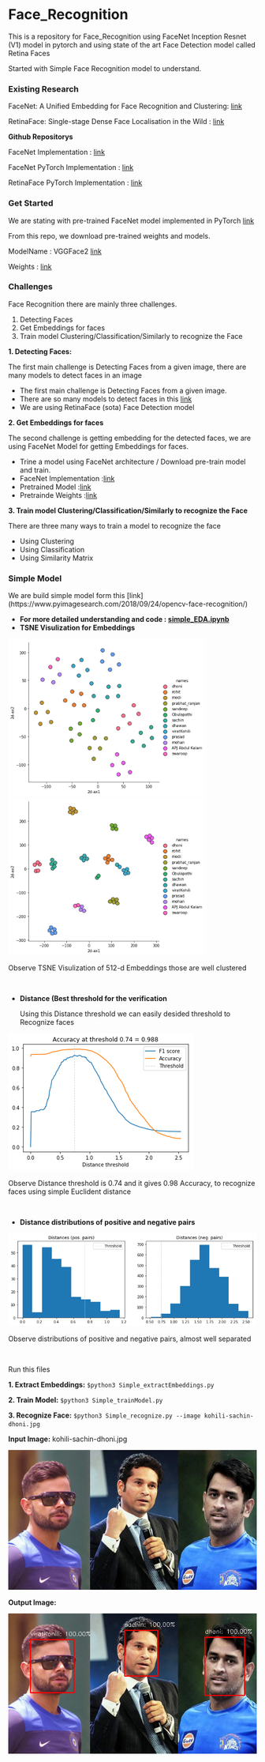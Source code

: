 # Face_Recognition

This is a repository for Face_Recognition using FaceNet Inception Resnet (V1) model in pytorch and using state of the art Face Detection model called Retina Faces

Started with Simple Face Recognition model to understand.

### Existing Research

FaceNet: A Unified Embedding for Face Recognition and Clustering: [link](https://arxiv.org/pdf/1503.03832.pdf)

RetinaFace: Single-stage Dense Face Localisation in the Wild : [link](https://arxiv.org/pdf/1905.00641.pdf)

**Github Repositorys**

FaceNet Implementation : [link](https://github.com/davidsandberg/facenet)

FaceNet PyTorch Implementation : [link](https://github.com/timesler/facenet-pytorch)

RetinaFace PyTorch Implementation : [link](https://github.com/biubug6/Pytorch_Retinaface)


### Get Started

We are stating with pre-trained FaceNet model implemented in PyTorch [link](https://github.com/timesler/facenet-pytorch)

From this repo, we download pre-trained weights and models.

ModelName : VGGFace2 [link](https://github.com/timesler/facenet-pytorch/blob/master/models/inception_resnet_v1.py)

Weights : [link](https://drive.google.com/uc?export=download&id=1TDZVEBudGaEd5POR5X4ZsMvdsh1h68T1)

### Challenges
Face Recognition there are mainly three challenges.

1. Detecting Faces
2. Get Embeddings for faces
3. Train model Clustering/Classification/Similarly to recognize the Face

**1. Detecting Faces:**
<p> The first main challenge is Detecting Faces from a given image, there are many models to detect faces in an image </p>

*  The first main challenge is Detecting Faces from a given image.
*  There are so many models to detect faces in this [link](https://github.com/StarStyleSky/awesome-face-detection)
*  We are using RetinaFace (sota) Face Detection model

**2. Get Embeddings for faces**
<p>The second challenge is getting embedding for the detected faces, we are using FaceNet Model for getting Embeddings for faces.</p>

* Trine a model using FaceNet architecture / Download pre-train model and train.
* FaceNet Implementation :[link](https://github.com/timesler/facenet-pytorch)
* Pretrained Model :[link](https://github.com/timesler/facenet-pytorch/blob/master/models/inception_resnet_v1.py)
* Pretrainde Weights :[link](https://drive.google.com/uc?export=download&id=1TDZVEBudGaEd5POR5X4ZsMvdsh1h68T1)

**3. Train model Clustering/Classification/Similarly to recognize the Face**
<p>There are three many ways to train a model to recognize the face </p>

* Using Clustering
* Using Classification
* Using Similarity Matrix

### Simple Model

<p> We are build simple model form this [link](https://www.pyimagesearch.com/2018/09/24/opencv-face-recognition/)</p>

* <b> For more detailed understanding and code : [simple_EDA.ipynb](https://github.com/Gopi-Durgaprasad/Face_Recognition/blob/master/simple_EDA.ipynb) </b><br>
* <b> TSNE Visulization for Embeddings </b>

<p float="left">
  <img src="output/tsne-1.png" width="400"/>
  <img src="output/tsne-2.png" width="400"/> 
</p>

<p> Observe TSNE Visulization of 512-d Embeddings those are well clustered </p><br>

* <b> Distance (Best threshold for the verification </b><br>
  <p> Using this Distance threshold we can easily desided threshold to Recognize faces</p>
<p>
  <img src="output/threshold.png"/> 
</p>
<p> Observe Distance threshold is 0.74 and it gives 0.98 Accuracy, to recognize faces using simple Euclident distance </p><br>

* <b>Distance distributions of positive and negative pairs</b><br>
<p>
  <img src="output/distance_pos_neg.png"/> 
</p>
<p> Observe distributions of positive and negative pairs, almost well separated</p><br>

<p> Run this files </p>

**1. Extract Embeddings:** `$python3 Simple_extractEmbeddings.py`

**2. Train Model:** `$python3 Simple_trainModel.py`

**3. Recognize Face:** `$python3 Simple_recognize.py --image kohili-sachin-dhoni.jpg`

**Input Image:** kohili-sachin-dhoni.jpg

![kohili-sachin-dhoni.jpg](kohili-sachin-dhoni.jpg?raw=true "kohili-sachin-dhoni.jpg")

**Output Image:**

![kohili-sachin-dhoni.png](predictedImg/kohili-sachin-dhoni.png?raw=true "kohili-sachin-dhoni.png")
